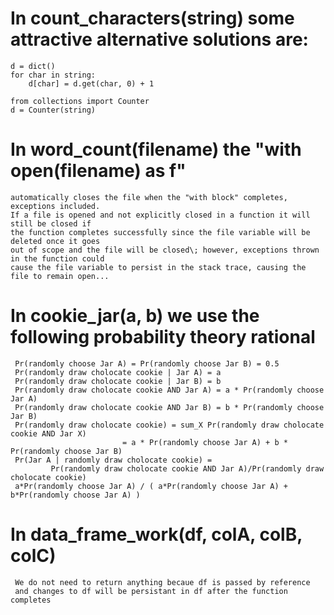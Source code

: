 # In count_characters(string) some attractive alternative solutions are:

    d = dict()
    for char in string:
        d[char] = d.get(char, 0) + 1

    from collections import Counter
    d = Counter(string)


# In word_count(filename) the "with open(filename) as f"

    automatically closes the file when the "with block" completes, exceptions included.
    If a file is opened and not explicitly closed in a function it will still be closed if
    the function completes successfully since the file variable will be deleted once it goes
    out of scope and the file will be closed\; however, exceptions thrown in the function could
    cause the file variable to persist in the stack trace, causing the file to remain open...

# In cookie_jar(a, b) we use the following probability theory rational
    
     Pr(randomly choose Jar A) = Pr(randomly choose Jar B) = 0.5
     Pr(randomly draw cholocate cookie | Jar A) = a
     Pr(randomly draw cholocate cookie | Jar B) = b
     Pr(randomly draw cholocate cookie AND Jar A) = a * Pr(randomly choose Jar A)
     Pr(randomly draw cholocate cookie AND Jar B) = b * Pr(randomly choose Jar B)
     Pr(randomly draw cholocate cookie) = sum_X Pr(randomly draw cholocate cookie AND Jar X)
                             = a * Pr(randomly choose Jar A) + b * Pr(randomly choose Jar B) 
     Pr(Jar A | randomly draw cholocate cookie) = 
             Pr(randomly draw cholocate cookie AND Jar A)/Pr(randomly draw cholocate cookie)
     a*Pr(randomly choose Jar A) / ( a*Pr(randomly choose Jar A) + b*Pr(randomly choose Jar A) )


# In data_frame_work(df, colA, colB, colC)

     We do not need to return anything becaue df is passed by reference
     and changes to df will be persistant in df after the function completes

